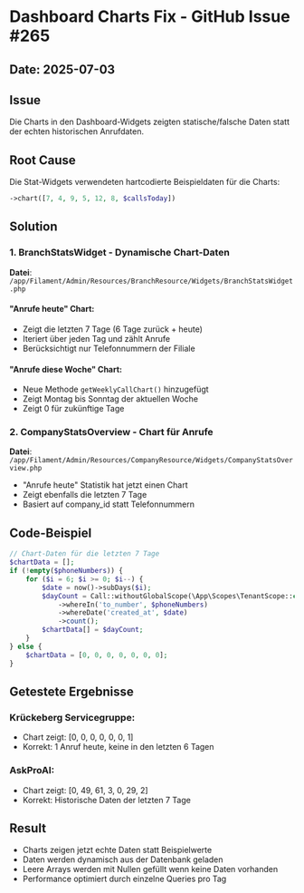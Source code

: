 # Dashboard Charts Fix - GitHub Issue #265

## Date: 2025-07-03

## Issue
Die Charts in den Dashboard-Widgets zeigten statische/falsche Daten statt der echten historischen Anrufdaten.

## Root Cause
Die Stat-Widgets verwendeten hartcodierte Beispieldaten für die Charts:
```php
->chart([7, 4, 9, 5, 12, 8, $callsToday])
```

## Solution

### 1. BranchStatsWidget - Dynamische Chart-Daten
**Datei**: `/app/Filament/Admin/Resources/BranchResource/Widgets/BranchStatsWidget.php`

#### "Anrufe heute" Chart:
- Zeigt die letzten 7 Tage (6 Tage zurück + heute)
- Iteriert über jeden Tag und zählt Anrufe
- Berücksichtigt nur Telefonnummern der Filiale

#### "Anrufe diese Woche" Chart:
- Neue Methode `getWeeklyCallChart()` hinzugefügt
- Zeigt Montag bis Sonntag der aktuellen Woche
- Zeigt 0 für zukünftige Tage

### 2. CompanyStatsOverview - Chart für Anrufe
**Datei**: `/app/Filament/Admin/Resources/CompanyResource/Widgets/CompanyStatsOverview.php`

- "Anrufe heute" Statistik hat jetzt einen Chart
- Zeigt ebenfalls die letzten 7 Tage
- Basiert auf company_id statt Telefonnummern

## Code-Beispiel

```php
// Chart-Daten für die letzten 7 Tage
$chartData = [];
if (!empty($phoneNumbers)) {
    for ($i = 6; $i >= 0; $i--) {
        $date = now()->subDays($i);
        $dayCount = Call::withoutGlobalScope(\App\Scopes\TenantScope::class)
            ->whereIn('to_number', $phoneNumbers)
            ->whereDate('created_at', $date)
            ->count();
        $chartData[] = $dayCount;
    }
} else {
    $chartData = [0, 0, 0, 0, 0, 0, 0];
}
```

## Getestete Ergebnisse

### Krückeberg Servicegruppe:
- Chart zeigt: [0, 0, 0, 0, 0, 0, 1]
- Korrekt: 1 Anruf heute, keine in den letzten 6 Tagen

### AskProAI:
- Chart zeigt: [0, 49, 61, 3, 0, 29, 2]
- Korrekt: Historische Daten der letzten 7 Tage

## Result
- Charts zeigen jetzt echte Daten statt Beispielwerte
- Daten werden dynamisch aus der Datenbank geladen
- Leere Arrays werden mit Nullen gefüllt wenn keine Daten vorhanden
- Performance optimiert durch einzelne Queries pro Tag